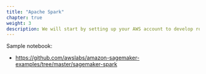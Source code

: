 ```yaml
---
title: "Apache Spark"
chapter: true
weight: 3
description: We will start by setting up your AWS account to develop robot applications with AWS RoboMaker. 
---
```


Sample notebook:
- https://github.com/awslabs/amazon-sagemaker-examples/tree/master/sagemaker-spark 